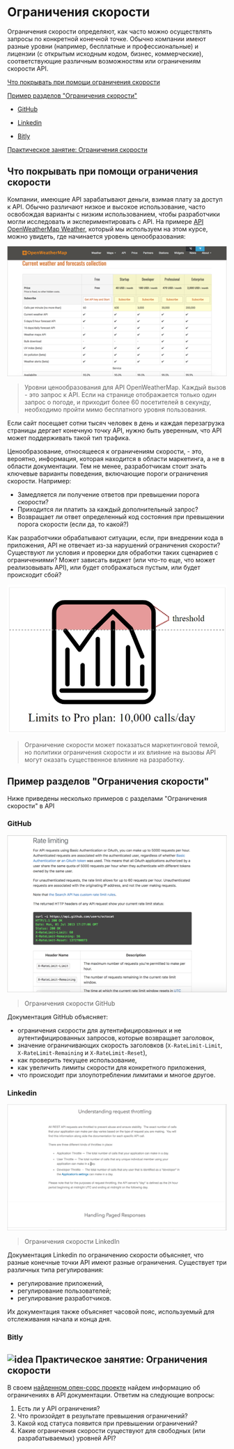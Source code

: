 # Ограничения скорости

Ограничения скорости определяют, как часто можно осуществлять запросы по конкретной конечной точке. Обычно компании имеют разные уровни (например, бесплатные и профессиональные) и лицензии (с открытым исходным кодом, бизнес, коммерческие), соответствующие различным возможностям или ограничениям скорости API.

[Что покрывать при помощи ограничения скорости](#cover)

[Пример разделов "Ограничения скорости"](#examples)

- [GitHub](#github)

- [Linkedin](#linkedin)

- [Bitly](#bitly)

[Практическое занятие: Ограничения скорости](#activity)

<a name="cover"></a>
## Что покрывать при помощи ограничения скорости

Компании, имеющие API зарабатывают деньги, взимая плату за доступ к API. Обычно различают низкое и высокое использование, часто освобождая варианты с низким использованием, чтобы разработчики могли исследовать и экспериментировать с API. На примере [API OpenWeatherMap Weather](https://openweathermap.org/price), который мы используем на этом курсе, можно увидеть, где начинается уровень ценообразования:

![OpenWeatherMap](img/29.png)
> Уровни ценообразования для API OpenWeatherMap. Каждый вызов - это запрос к API. Если на странице отображается только один запрос о погоде, и приходит более 60 посетителей в секунду, необходимо пройти мимо бесплатного уровня пользования.

Если сайт посещает сотни тысяч человек в день и каждая перезагрузка страницы дергает конечную точку API, нужно быть уверенным, что API может поддерживать такой тип трафика.

Ценообразование, относящееся к ограничениям скорости, - это, вероятно, информация, которая находится в области маркетинга, а не в области документации. Тем не менее, разработчикам стоит знать ключевые варианты поведения, включающие пороги ограничения скорости. Например:

- Замедляется ли получение ответов при превышении порога скорости?
- Приходится ли платить за каждый дополнительный запрос?
- Возвращает ли ответ определенный код состояния при превышении порога скорости (если да, то какой?)


Как разработчики обрабатывают ситуации, если, при внедрении кода в приложения, API не отвечает из-за нарушений ограничения скорости? Существуют ли условия и проверки для обработки таких сценариев с ограничениями? Может зависать виджет (или что-то еще, что может реализовывать API), или будет отображаться пустым, или будет происходит сбой?

![threshold](img/30.jpg)
> Ограничение скорости может показаться маркетинговой темой, но политики ограничения скорости и их влияние на вызовы API могут оказать существенное влияние на разработку.

<a name="examples"></a>
## Пример разделов "Ограничения скорости"

Ниже приведены несколько примеров с разделами "Ограничения скорости" в API

<a name="github"></a>
### GitHub

![Github](img/31.png)
> Ограничения скорости GitHub

Документация GitHub объясняет:

- ограничения скорости для аутентифицированных и не аутентифицированных запросов, которые возвращает заголовок,
- значение ограничивающих скорость заголовков (`X-RateLimit-Limit`, `X-RateLimit-Remaining` и `X-RateLimit-Reset`),
- как проверить текущее использование,
- как увеличить лимиты скорости для конкретного приложения,
- что происходит при злоупотреблении лимитами и многое другое.

<a name="linkedin"></a>
### Linkedin

![LinkedIn](img/32.png)
> Ограничения скорости LinkedIn

Документация Linkedin по ограничению скорости объясняет, что разные конечные точки API имеют разные ограничения. Существует три различных типа регулирования:

- регулирование приложений,
- регулирование пользователей;
- регулирование разработчиков.

Их документация также объясняет часовой пояс, используемый для отслеживания начала и конца дня.

<a name="bitly"></a>
### Bitly

<a name="activity"></a>
## ![idea](https://github.com/Starkovden/Documenting_APIs/blob/master/1.%20Introduction%20to%20REST%20APIs/pics/1.jpg?raw=true) Практическое занятие: Ограничения скорости

В своем [найденном опен-сорс проекте](https://github.com/Starkovden/Documenting_APIs/blob/master/3.%20Documenting%20API%20endpoints/3.9.%20Activity%20Find%20an%20open%20source%20project.md#%D0%BF%D1%80%D0%B0%D0%BA%D1%82%D0%B8%D1%87%D0%B5%D1%81%D0%BA%D0%BE%D0%B5-%D0%B7%D0%B0%D0%BD%D1%8F%D1%82%D0%B8%D0%B5-%D0%BF%D0%BE%D0%B8%D1%81%D0%BA-open-source-%D0%BF%D1%80%D0%BE%D0%B5%D0%BA%D1%82%D0%B0) найдем информацию об ограничениях в API документации. Ответим на следующие вопросы:

1. Есть ли у API ограничения?
2. Что произойдет в результате превышения ограничений?
3. Какой код статуса появится при превышении ограничений?
4. Какие ограничения скорости существуют для свободных (или разрабатываемых) уровней API?
